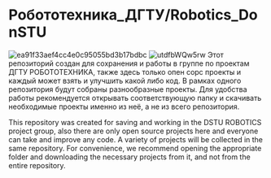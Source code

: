 # Робототехника_ДГТУ/Robotics_DonSTU
![ea91f33aef4cc4e0c95055bd3b17bdbc](https://github.com/user-attachments/assets/2eb0878c-5f1a-4e2c-955a-d307198f1d42)
![utdfbWQw5rw](https://github.com/user-attachments/assets/6fa9dcbd-fe3e-48b3-8ecd-a601c6d24349)
Этот репозиторий создан для сохранения и работы в группе по проектам ДГТУ РОБОТОТЕХНИКА, также здесь только опен сорс проекты  и каждый может взять и улучшить какой либо код.
В рамках одного репозитория будут собраны разнообразные проекты. Для удобства работы рекомендуется открывать соответствующую папку и скачивать необходимые проекты именно из неё, а не из всего репозитория.

This repository was created for saving and working in the DSTU ROBOTICS project group, also there are only open source projects here and everyone can take and improve any code.
A variety of projects will be collected in the same repository. For convenience, we recommend opening the appropriate folder and downloading the necessary projects from it, and not from the entire repository.
